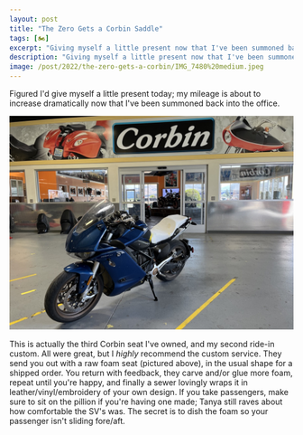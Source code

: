 ```yaml
---
layout: post
title: "The Zero Gets a Corbin Saddle"
tags: [🏍]
excerpt: "Giving myself a little present now that I've been summoned back into the office."
description: "Giving myself a little present now that I've been summoned back into the office."
image: /post/2022/the-zero-gets-a-corbin/IMG_7480%20medium.jpeg
---
```


Figured I'd give myself a little present today; my mileage is about to increase dramatically now that I've been summoned back into the office.

[![my Zero SR/S, with a raw foam seat, parked under the Corbin banner in their ride-in service area](IMG_7480%20medium.jpeg)](IMG_7480.jpeg)

This is actually the third Corbin seat I've owned, and my second ride-in custom. All were great, but I _highly_ recommend the custom service. They send you out with a raw foam seat (pictured above), in the usual shape for a shipped order. You return with feedback, they carve and/or glue more foam, repeat until you're happy, and finally a sewer lovingly wraps it in leather/vinyl/embroidery of your own design. If you take passengers, make sure to sit on the pillion if you're having one made; Tanya still raves about how comfortable the SV's was. The secret is to dish the foam so your passenger isn't sliding fore/aft.

